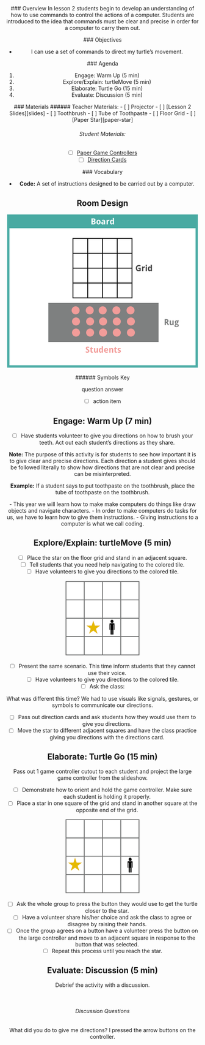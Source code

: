 <header class='header' title='turtleMove Part I' subtitle='Lesson 2'/>

<notable>
<iconp src='/icons/activity.png'>### Overview</iconp>
In lesson 2 students begin to develop an understanding of how to use commands to control the actions of a computer. Students are introduced to the idea that commands must be clear and precise in order for a computer to carry them out.

<iconp src='/icons/objectives.png'>### Objectives</iconp>
- I can use a set of commands to direct my turtle’s movement.

<iconp src='/icons/agenda.png'>### Agenda</iconp>

1. Engage: Warm Up (5 min)
1. Explore/Explain: turtleMove (5 min)
1. Elaborate: Turtle Go (15 min)
1. Evaluate: Discussion (5 min)

<note>
<iconp src='/icons/materials.png'>### Materials</iconp>
###### Teacher Materials:
- [ ] Projector
- [ ] [Lesson 2 Slides][slides]
- [ ] Toothbrush
- [ ] Tube of Toothpaste
- [ ] Floor Grid
- [ ] [Paper Star][paper-star]

###### Student Materials:
- [ ] [Paper Game Controllers][paper-controllers]
- [ ] [Direction Cards][direction-cards]

<iconp src='/icons/vocab.png'>### Vocabulary</iconp>

- **Code:** A set of instructions designed to be carried out by a computer.

</note>

<pagebreak/>

## Room Design

![room](./images/layout-rug-grid.png)

<note borderLeft='2px solid green' mt='2em'>
###### Symbols Key

<iconp ml='1.65em' type='question'>question</iconp>
<iconp ml='1.65em' type='answer'>answer</iconp>
- [ ] action item
</note>

<pagebreak/>


## Engage: Warm Up (7 min)

- [ ] Have students volunteer to give you directions on how to brush your teeth. Act out each student’s directions as they share.


**Note:** The purpose of this activity is for students to see how important it is to give clear and precise directions. Each direction a student gives should be followed literally to show how directions that are not clear and precise can be misinterpreted.

**Example:** If a student says to put toothpaste on the toothbrush, place the tube of toothpaste on the toothbrush.


<note type='key' title='Key Points'>
- This year we will learn how to make make computers do things like draw objects and navigate characters.
- In order to make computers do tasks for us, we have to learn how to give them instructions.
- Giving instructions to a computer is what we call coding.
</note>

## Explore/Explain: turtleMove (5 min)

- [ ] Place the star on the floor grid and stand in an adjacent square.
- [ ] Tell students that you need help navigating to the colored tile.
- [ ] Have volunteers to give you directions to the colored tile.

![grid-one](./images/grid-one.png)


- [ ] Present the same scenario. This time inform students that they cannot use their voice.
- [ ] Have volunteers to give you directions to the colored tile.
- [ ] Ask the class:

<iconp type='question'>What was different this time?</iconp>
<iconp type='answer'>We had to use visuals like signals, gestures, or symbols to communicate our directions.</iconp>

- [ ] Pass out direction cards and ask students how they would use them to give you directions.
- [ ] Move the star to different adjacent squares and have the class practice giving you directions with the directions card.

## Elaborate: Turtle Go (15 min)

Pass out 1 game controller cutout to each student and project the large game controller from the slideshow.
<br/>
- [ ] Demonstrate how to orient and hold the game controller. Make sure each student is holding it properly.
- [ ] Place a star in one square of the grid and stand in another square at the opposite end of the grid.

![grid-two](./images/grid-two.png)


- [ ] Ask the whole group to press the button they would use to get the turtle closer to the star.
- [ ] Have a volunteer share his/her choice and ask the class to agree or disagree by raising their hands.
- [ ] Once the group agrees on a button have a volunteer press the button on the large controller and move to an adjacent square in response to the button that was selected.
- [ ] Repeat this process until you reach the star.

## Evaluate: Discussion (5 min)

Debrief the activity with a discussion.

<br/>

###### Discussion Questions

<iconp type='question'>What did you do to give me directions?</iconp>
<iconp type='answer'>I pressed the arrow buttons on the controller.</iconp>

</notable>

[slides]: https://drive.google.com/open?id=1Ff8QsgmBG1q5Pa-Kq14IPe-3HArs8f7EAW73lxKFVBk
[paper-star]: https://drive.google.com/open?id=0B48_2vIyABioelNBOFh0VHhWaEE
[paper-controllers]: https://drive.google.com/open?id=0B48_2vIyABioRVJkODVORy1FNEk
[direction-cards]: https://drive.google.com/open?id=0B48_2vIyABioRm5NbkN4VGxZU2s
